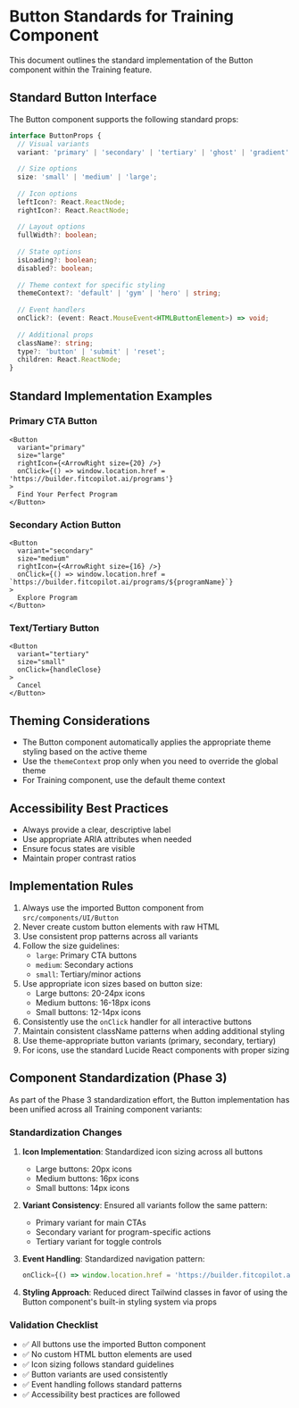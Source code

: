# Button Standards for Training Component

This document outlines the standard implementation of the Button component within the Training feature.

## Standard Button Interface

The Button component supports the following standard props:

```typescript
interface ButtonProps {
  // Visual variants
  variant: 'primary' | 'secondary' | 'tertiary' | 'ghost' | 'gradient' | 'violet-indigo';
  
  // Size options
  size: 'small' | 'medium' | 'large';
  
  // Icon options
  leftIcon?: React.ReactNode;
  rightIcon?: React.ReactNode;
  
  // Layout options
  fullWidth?: boolean;
  
  // State options
  isLoading?: boolean;
  disabled?: boolean;
  
  // Theme context for specific styling
  themeContext?: 'default' | 'gym' | 'hero' | string;
  
  // Event handlers
  onClick?: (event: React.MouseEvent<HTMLButtonElement>) => void;
  
  // Additional props
  className?: string;
  type?: 'button' | 'submit' | 'reset';
  children: React.ReactNode;
}
```

## Standard Implementation Examples

### Primary CTA Button

```tsx
<Button
  variant="primary"
  size="large"
  rightIcon={<ArrowRight size={20} />}
  onClick={() => window.location.href = 'https://builder.fitcopilot.ai/programs'}
>
  Find Your Perfect Program
</Button>
```

### Secondary Action Button

```tsx
<Button
  variant="secondary"
  size="medium"
  rightIcon={<ArrowRight size={16} />}
  onClick={() => window.location.href = `https://builder.fitcopilot.ai/programs/${programName}`}
>
  Explore Program
</Button>
```

### Text/Tertiary Button

```tsx
<Button
  variant="tertiary"
  size="small"
  onClick={handleClose}
>
  Cancel
</Button>
```

## Theming Considerations

- The Button component automatically applies the appropriate theme styling based on the active theme
- Use the `themeContext` prop only when you need to override the global theme
- For Training component, use the default theme context

## Accessibility Best Practices

- Always provide a clear, descriptive label
- Use appropriate ARIA attributes when needed
- Ensure focus states are visible
- Maintain proper contrast ratios

## Implementation Rules

1. Always use the imported Button component from `src/components/UI/Button`
2. Never create custom button elements with raw HTML
3. Use consistent prop patterns across all variants
4. Follow the size guidelines:
   - `large`: Primary CTA buttons
   - `medium`: Secondary actions
   - `small`: Tertiary/minor actions
5. Use appropriate icon sizes based on button size:
   - Large buttons: 20-24px icons
   - Medium buttons: 16-18px icons
   - Small buttons: 12-14px icons
6. Consistently use the `onClick` handler for all interactive buttons
7. Maintain consistent className patterns when adding additional styling
8. Use theme-appropriate button variants (primary, secondary, tertiary)
9. For icons, use the standard Lucide React components with proper sizing

## Component Standardization (Phase 3)

As part of the Phase 3 standardization effort, the Button implementation has been unified across all Training component variants:

### Standardization Changes

1. **Icon Implementation**: Standardized icon sizing across all buttons
   - Large buttons: 20px icons 
   - Medium buttons: 16px icons
   - Small buttons: 14px icons

2. **Variant Consistency**: Ensured all variants follow the same pattern:
   - Primary variant for main CTAs
   - Secondary variant for program-specific actions
   - Tertiary variant for toggle controls

3. **Event Handling**: Standardized navigation pattern:
   ```typescript
   onClick={() => window.location.href = 'https://builder.fitcopilot.ai/programs'}
   ```

4. **Styling Approach**: Reduced direct Tailwind classes in favor of using the Button component's built-in styling system via props

### Validation Checklist

- ✅ All buttons use the imported Button component
- ✅ No custom HTML button elements are used
- ✅ Icon sizing follows standard guidelines
- ✅ Button variants are used consistently
- ✅ Event handling follows standard patterns
- ✅ Accessibility best practices are followed 